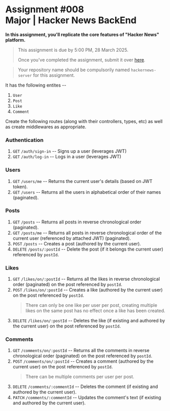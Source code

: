# Assignment #008 <br/> Major | Hacker News BackEnd

**In this assignment, you'll replicate the core features of "Hacker News" platform.**

> This assignment is due by 5:00 PM, 28 March 2025.
>
> Once you've completed the assignment, submit it over [here](https://forms.gle/MCQrxPV9n3Di4h7b6).

> Your repository name should be compulsorily named `hackernews-server` for this assignment.

It has the following entites --

1. `User`
2. `Post`
3. `Like`
4. `Comment`

Create the following routes (along with their controllers, types, etc) as well as create middlewares as appropriate.

### Authentication

1. `GET` `/auth/sign-in` -- Signs up a user (leverages JWT)
2. `GET` `/auth/log-in` -- Logs in a user (leverages JWT)

### Users

1. `GET` `/users/me` -- Returns the current user's details (based on JWT token).
2. `GET` `/users` -- Returns all the users in alphabetical order of their names (paginated).

### Posts

1. `GET` `/posts` -- Returns all posts in reverse chronological order (paginated).
2. `GET` `/posts/me` -- Returns all posts in reverse chronological order of the current user (referenced by attached JWT) (paginated).
3. `POST` `/posts` -- Creates a post (authored by the current user).
4. `DELETE` `/posts/:postId` -- Delete the post (if it belongs the current user) referenced by `postId`.

### Likes

1. `GET` `/likes/on/:postId` -- Returns all the likes in reverse chronological order (paginated) on the post referenced by `postId`.
2. `POST` `/likes/on/:postId` -- Creates a like (authored by the current user) on the post referenced by `postId`.
   > There can only be one like per user per post, creating multiple likes on the same post has no effect once a like has been created.
3. `DELETE` `/likes/on/:postId` -- Deletes the like (if existing and authored by the current user) on the post referenced by `postId`.

### Comments

1. `GET` `/comments/on/:postId` -- Returns all the comments in reverse chronological order (paginated) on the post referenced by `postId`.
2. `POST` `/comments/on/:postId` -- Creates a comment (authored by the current user) on the post referenced by `postId`.
   > There can be multiple comments per user per post.
3. `DELETE` `/comments/:commentId` -- Deletes the comment (if existing and authored by the current user).
4. `PATCH` `/comments/:commentId` -- Updates the comment's text (if existing and authored by the current user).
